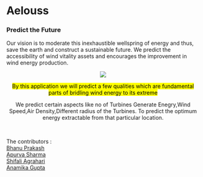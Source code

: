 # Aelouss
### Predict the Future
Our vision is to moderate this inexhaustible wellspring of energy and thus, save the earth and construct a sustainable future.
We predict the accessibility of wind vitality assets and encourages the improvement in wind energy production. 
<p  align="center"><img  src = "https://github.com/Apurva-tech/Aelouss/blob/master/templates/intro.gif"></p>
<p  align="center">
<mark>By this application we will predict a few qualities which are fundamental parts of bridling wind energy to its extreme</mark>
<p  align="center">We predict certain aspects like no of Turbines Generate Enegry,Wind Speed,Air Density,Different radius of the Turbines. To predict the optimum energy extractable from that particular location. </p><br>


The contributors : <br>
[Bhanu Prakash](https://www.linkedin.com/in/chittampalli-bhanu-prakash-72a7071b1/)<br>
[Apurva Sharma](http://linkedin.com/in/apurva-sharma-46a091190)<br>
[Shifali Agrahari](http://127.0.0.1:5000/www.linkedin.com/in/shifali-agrahari-5b1495196)<br>
[Anamika Gupta](http://127.0.0.1:5000/linkedin.com/in/anamika-gupta-a69a27183)<br>
